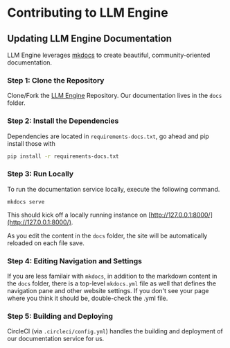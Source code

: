 # Contributing to LLM Engine

## Updating LLM Engine Documentation

LLM Engine leverages [mkdocs](https://www.mkdocs.org/) to create beautiful, community-oriented documentation.

### Step 1: Clone the Repository

Clone/Fork the [LLM Engine](https://github.com/scaleapi/llm-engine) Repository. Our documentation lives in the `docs` folder.

### Step 2: Install the Dependencies

Dependencies are located in `requirements-docs.txt`, go ahead and pip install those with 

```bash
pip install -r requirements-docs.txt
```

### Step 3: Run Locally

To run the documentation service locally, execute the following command.

```
mkdocs serve
```

This should kick off a locally running instance on [http://127.0.0.1:8000/](http://127.0.0.1:8000/).

As you edit the content in the `docs` folder, the site will be automatically reloaded on each file save.

### Step 4: Editing Navigation and Settings

If you are less familair with `mkdocs`, in addition to the markdown content in the `docs` folder, there is a top-level `mkdocs.yml` file as well that defines the navigation pane and other website settings. If you don't see your page where you think it should be, double-check the .yml file.

### Step 5: Building and Deploying

CircleCI (via `.circleci/config.yml`) handles the building and deployment of our documentation service for us.
